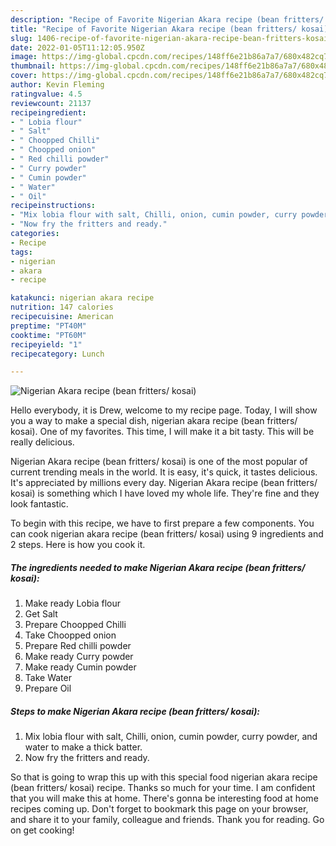 ```yaml
---
description: "Recipe of Favorite Nigerian Akara recipe (bean fritters/ kosai)"
title: "Recipe of Favorite Nigerian Akara recipe (bean fritters/ kosai)"
slug: 1406-recipe-of-favorite-nigerian-akara-recipe-bean-fritters-kosai
date: 2022-01-05T11:12:05.950Z
image: https://img-global.cpcdn.com/recipes/148ff6e21b86a7a7/680x482cq70/nigerian-akara-recipe-bean-fritters-kosai-recipe-main-photo.jpg
thumbnail: https://img-global.cpcdn.com/recipes/148ff6e21b86a7a7/680x482cq70/nigerian-akara-recipe-bean-fritters-kosai-recipe-main-photo.jpg
cover: https://img-global.cpcdn.com/recipes/148ff6e21b86a7a7/680x482cq70/nigerian-akara-recipe-bean-fritters-kosai-recipe-main-photo.jpg
author: Kevin Fleming
ratingvalue: 4.5
reviewcount: 21137
recipeingredient:
- " Lobia flour"
- " Salt"
- " Choopped Chilli"
- " Choopped onion"
- " Red chilli powder"
- " Curry powder"
- " Cumin powder"
- " Water"
- " Oil"
recipeinstructions:
- "Mix lobia flour with salt, Chilli, onion, cumin powder, curry powder, and water to make a thick batter."
- "Now fry the fritters and ready."
categories:
- Recipe
tags:
- nigerian
- akara
- recipe

katakunci: nigerian akara recipe 
nutrition: 147 calories
recipecuisine: American
preptime: "PT40M"
cooktime: "PT60M"
recipeyield: "1"
recipecategory: Lunch

---
```



![Nigerian Akara recipe (bean fritters/ kosai)](https://img-global.cpcdn.com/recipes/148ff6e21b86a7a7/680x482cq70/nigerian-akara-recipe-bean-fritters-kosai-recipe-main-photo.jpg)

Hello everybody, it is Drew, welcome to my recipe page. Today, I will show you a way to make a special dish, nigerian akara recipe (bean fritters/ kosai). One of my favorites. This time, I will make it a bit tasty. This will be really delicious.



Nigerian Akara recipe (bean fritters/ kosai) is one of the most popular of current trending meals in the world. It is easy, it's quick, it tastes delicious. It's appreciated by millions every day. Nigerian Akara recipe (bean fritters/ kosai) is something which I have loved my whole life. They're fine and they look fantastic.


To begin with this recipe, we have to first prepare a few components. You can cook nigerian akara recipe (bean fritters/ kosai) using 9 ingredients and 2 steps. Here is how you cook it.

<!--inarticleads1-->

##### The ingredients needed to make Nigerian Akara recipe (bean fritters/ kosai):

1. Make ready  Lobia flour
1. Get  Salt
1. Prepare  Choopped Chilli
1. Take  Choopped onion
1. Prepare  Red chilli powder
1. Make ready  Curry powder
1. Make ready  Cumin powder
1. Take  Water
1. Prepare  Oil




<!--inarticleads2-->

##### Steps to make Nigerian Akara recipe (bean fritters/ kosai):

1. Mix lobia flour with salt, Chilli, onion, cumin powder, curry powder, and water to make a thick batter.
1. Now fry the fritters and ready.




So that is going to wrap this up with this special food nigerian akara recipe (bean fritters/ kosai) recipe. Thanks so much for your time. I am confident that you will make this at home. There's gonna be interesting food at home recipes coming up. Don't forget to bookmark this page on your browser, and share it to your family, colleague and friends. Thank you for reading. Go on get cooking!
